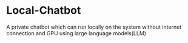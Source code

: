 # Local-Chatbot
A private chatbot which can run locally on the system without internet connection and GPU using large language models(LLM)
